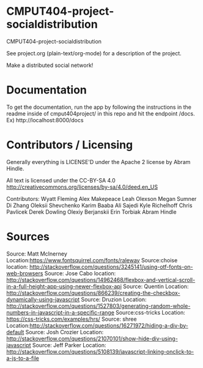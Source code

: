 CMPUT404-project-socialdistribution
===================================

CMPUT404-project-socialdistribution

See project.org (plain-text/org-mode) for a description of the project.

Make a distributed social network!

Documentation
=============
To get the documentation, run the app by following the instructions in the readme inside of
cmput404project/ in this repo and hit the endpoint /docs. Ex) http://localhost:8000/docs

Contributors / Licensing
========================

Generally everything is LICENSE'D under the Apache 2 license by Abram Hindle.

All text is licensed under the CC-BY-SA 4.0 http://creativecommons.org/licenses/by-sa/4.0/deed.en_US

Contributors:
    Wyatt Fleming
    Alex Makepeace
    Leah Olexson
    Megan Sumner
    Di Zhang
    Oleksii Shevchenko
    Karim Baaba
    Ali Sajedi
    Kyle Richelhoff
    Chris Pavlicek
    Derek Dowling
    Olexiy Berjanskii
    Erin Torbiak
    Abram Hindle

Sources
=======

Source: Matt McInerney Location:https://www.fontsquirrel.com/fonts/raleway
Source:choise location: http://stackoverflow.com/questions/3245141/using-otf-fonts-on-web-browsers
Source: Jose Cabo location: http://stackoverflow.com/questions/14962468/flexbox-and-vertical-scroll-in-a-full-height-app-using-newer-flexbox-api
Source: Quentin Location: http://stackoverflow.com/questions/866239/creating-the-checkbox-dynamically-using-javascript
Source: Druzion Location: http://stackoverflow.com/questions/1527803/generating-random-whole-numbers-in-javascript-in-a-specific-range
Source:css-tricks Location: https://css-tricks.com/examples/hrs/
Source: shree Location:http://stackoverflow.com/questions/16271972/hiding-a-div-by-default
Source: Josh Crozier Location: http://stackoverflow.com/questions/21070101/show-hide-div-using-javascript
Source: Jeff Parker Location: http://stackoverflow.com/questions/5108139/javascript-linking-onclick-to-a-js-to-a-file

